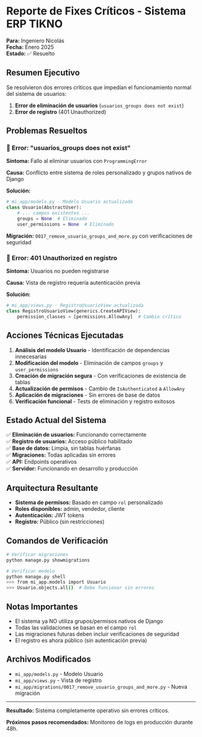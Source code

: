 # Reporte de Fixes Críticos - Sistema ERP TIKNO

**Para:** Ingeniero Nicolás  
**Fecha:** Enero 2025  
**Estado:** ✅ Resuelto

## Resumen Ejecutivo

Se resolvieron dos errores críticos que impedían el funcionamiento normal del sistema de usuarios:

1. **Error de eliminación de usuarios** (`usuarios_groups does not exist`)
2. **Error de registro** (401 Unauthorized)

## Problemas Resueltos

### 🔴 Error: "usuarios_groups does not exist"

**Síntoma:** Fallo al eliminar usuarios con `ProgrammingError`

**Causa:** Conflicto entre sistema de roles personalizado y grupos nativos de Django

**Solución:**
```python
# mi_app/models.py - Modelo Usuario actualizado
class Usuario(AbstractUser):
    # ... campos existentes ...
    groups = None  # Eliminado
    user_permissions = None  # Eliminado
```

**Migración:** `0017_remove_usuario_groups_and_more.py` con verificaciones de seguridad

### 🔴 Error: 401 Unauthorized en registro

**Síntoma:** Usuarios no pueden registrarse

**Causa:** Vista de registro requería autenticación previa

**Solución:**
```python
# mi_app/views.py - RegistroUsuarioView actualizada
class RegistroUsuarioView(generics.CreateAPIView):
    permission_classes = [permissions.AllowAny]  # Cambio crítico
```

## Acciones Técnicas Ejecutadas

1. **Análisis del modelo Usuario** - Identificación de dependencias innecesarias
2. **Modificación del modelo** - Eliminación de campos `groups` y `user_permissions`
3. **Creación de migración segura** - Con verificaciones de existencia de tablas
4. **Actualización de permisos** - Cambio de `IsAuthenticated` a `AllowAny`
5. **Aplicación de migraciones** - Sin errores de base de datos
6. **Verificación funcional** - Tests de eliminación y registro exitosos

## Estado Actual del Sistema

✅ **Eliminación de usuarios:** Funcionando correctamente  
✅ **Registro de usuarios:** Acceso público habilitado  
✅ **Base de datos:** Limpia, sin tablas huérfanas  
✅ **Migraciones:** Todas aplicadas sin errores  
✅ **API:** Endpoints operativos  
✅ **Servidor:** Funcionando en desarrollo y producción  

## Arquitectura Resultante

- **Sistema de permisos:** Basado en campo `rol` personalizado
- **Roles disponibles:** admin, vendedor, cliente
- **Autenticación:** JWT tokens
- **Registro:** Público (sin restricciones)

## Comandos de Verificación

```bash
# Verificar migraciones
python manage.py showmigrations

# Verificar modelo
python manage.py shell
>>> from mi_app.models import Usuario
>>> Usuario.objects.all()  # Debe funcionar sin errores
```

## Notas Importantes

- El sistema ya NO utiliza grupos/permisos nativos de Django
- Todas las validaciones se basan en el campo `rol`
- Las migraciones futuras deben incluir verificaciones de seguridad
- El registro es ahora público (sin autenticación previa)

## Archivos Modificados

- `mi_app/models.py` - Modelo Usuario
- `mi_app/views.py` - Vista de registro
- `mi_app/migrations/0017_remove_usuario_groups_and_more.py` - Nueva migración

---

**Resultado:** Sistema completamente operativo sin errores críticos.

**Próximos pasos recomendados:** Monitoreo de logs en producción durante 48h.